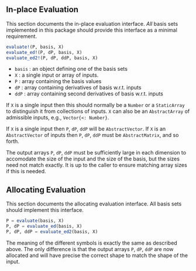 
## In-place Evaluation  

This section documents the in-place evaluation interface. *All* basis sets implemented in this package should provide this interface as a minimal requirement. 

```julia
evaluate!(P, basis, X)
evaluate_ed!(P, dP, basis, X)
evaluate_ed2!(P, dP, ddP, basis, X)
```

* `basis` : an object defining one of the basis sets 
* `X` : a single input or array of inputs. 
* `P` : array containing the basis values 
* `dP` : array containing derivatives of basis w.r.t. inputs 
* `ddP` : array containing second derivatives of basis w.r.t. inputs 

If `X` is a single input then this should normally be a `Number` or a `StaticArray` to distinguish it from collections of inputs. `X` can also be an `AbstractArray` of admissible inputs, e.g., `Vector{<: Number}`. 

If `X` is a single input then `P`, `dP`, `ddP` will be `AbstractVector`. If `X` is an `AbstractVector` of inputs then `P`, `dP`, `ddP` must be `AbstractMatrix`, and so forth. 

The output arrays `P`, `dP`, `ddP` must be sufficiently large in each dimension to accomodate the size of the input and the size of the basis, but the sizes need not match exactly. It is up to the caller to ensure matching array sizes if this is needed.


## Allocating Evaluation

This section documents the allocating evaluation interface. All basis sets should implement this interface.

```julia
P = evaluate(basis, X)
P, dP = evaluate_ed(basis, X)
P, dP, ddP = evaluate_ed2(basis, X)
```

The meaning of the different symbols is exactly the same as described above. The only difference is that the output arrays `P`, `dP`, `ddP` are now allocated and will have precise the correct shape to match the shape of the input. 


